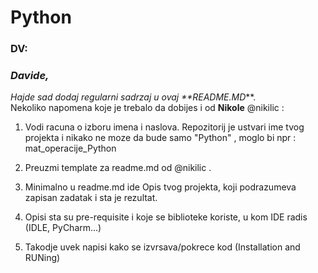 # Python

### DV:
### _Davide,_
_Hajde sad dodaj regularni sadrzaj u ovaj **README.MD_**.  
 Nekoliko napomena koje je trebalo da dobijes i od **Nikole** @nikilic :

1. Vodi racuna o izboru imena i naslova. Repozitorij je ustvari ime tvog projekta i nikako ne moze da bude samo "Python" , moglo bi npr : mat_operacije_Python

1. Preuzmi template za readme.md od @nikilic  . 

1. Minimalno u readme.md ide Opis tvog projekta, koji podrazumeva zapisan zadatak i sta je rezultat.

1. Opisi sta su pre-requisite i koje se biblioteke koriste, u kom IDE radis (IDLE, PyCharm...)

1. Takodje uvek napisi kako se izvrsava/pokrece kod (Installation and RUNing)

